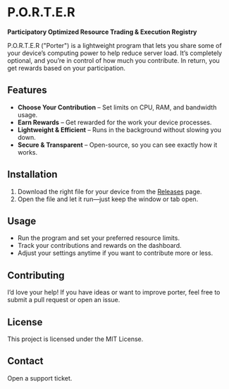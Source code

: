 # P.O.R.T.E.R

**Participatory Optimized Resource Trading & Execution Registry**

P.O.R.T.E.R ("Porter") is a lightweight program that lets you share some of your device’s computing power to help reduce server load. It’s completely optional, and you’re in control of how much you contribute. In return, you get rewards based on your participation.

## Features
- **Choose Your Contribution** – Set limits on CPU, RAM, and bandwidth usage.
- **Earn Rewards** – Get rewarded for the work your device processes.
- **Lightweight & Efficient** – Runs in the background without slowing you down.
- **Secure & Transparent** – Open-source, so you can see exactly how it works.

## Installation
1. Download the right file for your device from the [Releases](https://github.com/wicorn29/porter/releases) page.
2. Open the file and let it run—just keep the window or tab open.

## Usage
- Run the program and set your preferred resource limits.
- Track your contributions and rewards on the dashboard.
- Adjust your settings anytime if you want to contribute more or less.

## Contributing
I’d love your help! If you have ideas or want to improve porter, feel free to submit a pull request or open an issue.

## License
This project is licensed under the MIT License.

## Contact
Open a support ticket.
